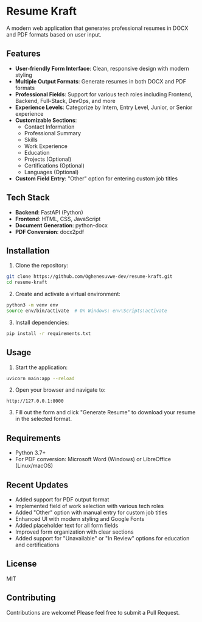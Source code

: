 # Resume Kraft

A modern web application that generates professional resumes in DOCX and PDF formats based on user input.

## Features

- **User-friendly Form Interface**: Clean, responsive design with modern styling
- **Multiple Output Formats**: Generate resumes in both DOCX and PDF formats
- **Professional Fields**: Support for various tech roles including Frontend, Backend, Full-Stack, DevOps, and more
- **Experience Levels**: Categorize by Intern, Entry Level, Junior, or Senior experience
- **Customizable Sections**: 
  - Contact Information
  - Professional Summary
  - Skills
  - Work Experience
  - Education
  - Projects (Optional)
  - Certifications (Optional)
  - Languages (Optional)
- **Custom Field Entry**: "Other" option for entering custom job titles

## Tech Stack

- **Backend**: FastAPI (Python)
- **Frontend**: HTML, CSS, JavaScript
- **Document Generation**: python-docx
- **PDF Conversion**: docx2pdf

## Installation

1. Clone the repository:
```bash
git clone https://github.com/Oghenesuvwe-dev/resume-kraft.git
cd resume-kraft
```

2. Create and activate a virtual environment:
```bash
python3 -m venv env
source env/bin/activate  # On Windows: env\Scripts\activate
```

3. Install dependencies:
```bash
pip install -r requirements.txt
```

## Usage

1. Start the application:
```bash
uvicorn main:app --reload
```

2. Open your browser and navigate to:
```
http://127.0.0.1:8000
```

3. Fill out the form and click "Generate Resume" to download your resume in the selected format.

## Requirements

- Python 3.7+
- For PDF conversion: Microsoft Word (Windows) or LibreOffice (Linux/macOS)

## Recent Updates

- Added support for PDF output format
- Implemented field of work selection with various tech roles
- Added "Other" option with manual entry for custom job titles
- Enhanced UI with modern styling and Google Fonts
- Added placeholder text for all form fields
- Improved form organization with clear sections
- Added support for "Unavailable" or "In Review" options for education and certifications

## License

MIT

## Contributing

Contributions are welcome! Please feel free to submit a Pull Request.